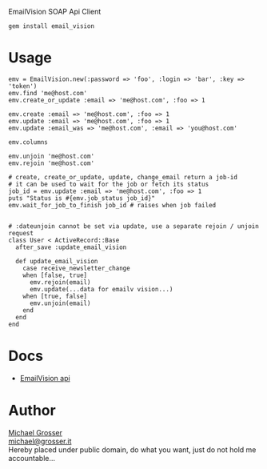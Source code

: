 EmailVision SOAP Api Client

    gem install email_vision

Usage
=====

    emv = EmailVision.new(:password => 'foo', :login => 'bar', :key => 'token')
    emv.find 'me@host.com'
    emv.create_or_update :email => 'me@host.com', :foo => 1

    emv.create :email => 'me@host.com', :foo => 1
    emv.update :email => 'me@host.com', :foo => 1
    emv.update :email_was => 'me@host.com', :email => 'you@host.com'

    emv.columns

    emv.unjoin 'me@host.com'
    emv.rejoin 'me@host.com'

    # create, create_or_update, update, change_email return a job-id
    # it can be used to wait for the job or fetch its status
    job_id = emv.update :email => 'me@host.com', :foo => 1
    puts "Status is #{emv.job_status job_id}"
    emv.wait_for_job_to_finish job_id # raises when job failed


    # :dateunjoin cannot be set via update, use a separate rejoin / unjoin request
    class User < ActiveRecord::Base
      after_save :update_email_vision

      def update_email_vision
        case receive_newsletter_change
        when [false, true]
          emv.rejoin(email)
          emv.update(...data for emailv vision...)
        when [true, false]
          emv.unjoin(email)
        end
      end
    end

Docs
====
 - [EmailVision api](https://docs.google.com/viewer?a=v&pid=explorer&chrome=true&srcid=1FLFs3Jautozs6-ZNcT34oSXJbH6K7szw1wD8cU5i9jpEWjA4p64StquqYa6P&hl=de&authkey=CO383_EP)

Author
======
[Michael Grosser](http://grosser.it)<br/>
michael@grosser.it<br/>
Hereby placed under public domain, do what you want, just do not hold me accountable...

